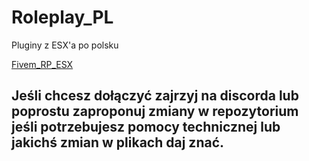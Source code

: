 # Roleplay_PL

Pluginy z ESX'a po polsku

[Fivem_RP_ESX](https://github.com/majormarcin/Fivem_RP_ESX)



## Jeśli chcesz dołączyć zajrzyj na discorda lub poprostu zaproponuj zmiany w repozytorium jeśli potrzebujesz pomocy technicznej lub jakichś zmian w plikach daj znać.
